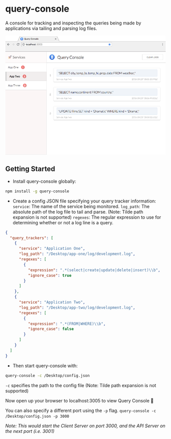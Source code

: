 # query-console
A console for tracking and inspecting the queries being made by applications via tailing and parsing log files.

![Screenshot](Screenshot.png)

## Getting Started
+ Install query-console globally:
```bash
npm install -g query-console
```

+ Create a config JSON file specifying your query tracker information:
`service`: The name of the service being monitored.
`log_path`: The absolute path of the log file to tail and parse. (Note: Tilde path expansion is not supported)
`regexes`: The regular expression to use for determining whether or not a log line is a query.

```json
{
  "query_trackers": [
    {
      "service": "Application One",
      "log_path": "/Desktop/app-one/log/development.log",
      "regexes": [
        {
          "expression": ".*(select|create|update|delete|insert)\\b",
          "ignore_case": true
        }
      ]
    },
    {
      "service": "Application Two",
      "log_path": "/Desktop/app-two/log/development.log",
      "regexes": [
        {
          "expression": ".*(FROM|WHERE)\\b",
          "ignore_case": false
        }
      ]
    }
  ]
}
```

+ Then start query-console with:
```bash
query-console -c /Desktop/config.json
```
`-c` specifies the path to the config file (Note: Tilde path expansion is not supported)

Now open up your browser to localhost:3005 to view Query Console :rocket:

You can also specify a different port using the `-p` flag.
`query-console -c /Desktop/config.json -p 3000`

_Note: This would start the Client Server on port 3000, and the API Server on the next port (i.e. 3001)_
